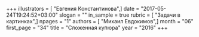+++
illustrators = [ "Евгения Константинова",]
date = "2017-05-24T19:24:52+03:00"
slogan = ""
in_sample = true
rubric = [ "Задачи в картинках",]
npages = "1"
authors = [ "Михаил Евдокимов",]
month = "06"
first_page = "34"
title = "Сложенная купюра"
year = "2016"
+++
